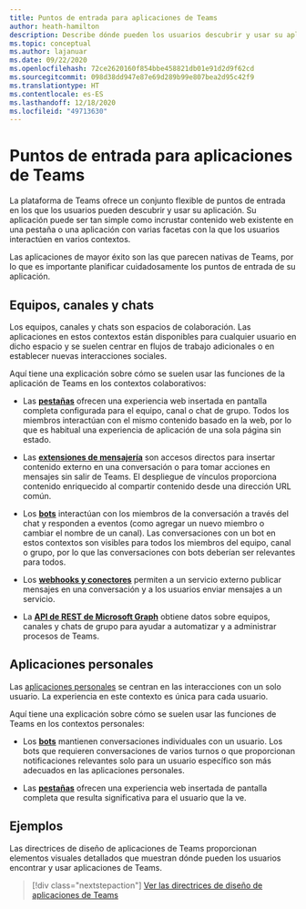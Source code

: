 ```yaml
---
title: Puntos de entrada para aplicaciones de Teams
author: heath-hamilton
description: Describe dónde pueden los usuarios descubrir y usar su aplicación en Teams.
ms.topic: conceptual
ms.author: lajanuar
ms.date: 09/22/2020
ms.openlocfilehash: 72ce2620160f854bbe458821db01e91d2d9f62cd
ms.sourcegitcommit: 098d38dd947e87e69d289b99e807bea2d95c42f9
ms.translationtype: HT
ms.contentlocale: es-ES
ms.lasthandoff: 12/18/2020
ms.locfileid: "49713630"
---
```

# <a name="entry-points-for-teams-apps"></a>Puntos de entrada para aplicaciones de Teams

La plataforma de Teams ofrece un conjunto flexible de puntos de entrada en los que los usuarios pueden descubrir y usar su aplicación. Su aplicación puede ser tan simple como incrustar contenido web existente en una pestaña o una aplicación con varias facetas con la que los usuarios interactúen en varios contextos.

Las aplicaciones de mayor éxito son las que parecen nativas de Teams, por lo que es importante planificar cuidadosamente los puntos de entrada de su aplicación.

## <a name="teams-channels-and-chats"></a>Equipos, canales y chats

Los equipos, canales y chats son espacios de colaboración. Las aplicaciones en estos contextos están disponibles para cualquier usuario en dicho espacio y se suelen centrar en flujos de trabajo adicionales o en establecer nuevas interacciones sociales.

Aquí tiene una explicación sobre cómo se suelen usar las funciones de la aplicación de Teams en los contextos colaborativos:

* Las [**pestañas**](~/tabs/what-are-tabs.md) ofrecen una experiencia web insertada en pantalla completa configurada para el equipo, canal o chat de grupo. Todos los miembros interactúan con el mismo contenido basado en la web, por lo que es habitual una experiencia de aplicación de una sola página sin estado.

* Las [**extensiones de mensajería**](~/messaging-extensions/what-are-messaging-extensions.md) son accesos directos para insertar contenido externo en una conversación o para tomar acciones en mensajes sin salir de Teams. El despliegue de vínculos proporciona contenido enriquecido al compartir contenido desde una dirección URL común.

* Los [**bots**](~/bots/what-are-bots.md) interactúan con los miembros de la conversación a través del chat y responden a eventos (como agregar un nuevo miembro o cambiar el nombre de un canal). Las conversaciones con un bot en estos contextos son visibles para todos los miembros del equipo, canal o grupo, por lo que las conversaciones con bots deberían ser relevantes para todos.

* Los [**webhooks y conectores**](~/webhooks-and-connectors/what-are-webhooks-and-connectors.md) permiten a un servicio externo publicar mensajes en una conversación y a los usuarios enviar mensajes a un servicio.

* La [**API de REST de Microsoft Graph**](https://docs.microsoft.com/graph/teams-concept-overview) obtiene datos sobre equipos, canales y chats de grupo para ayudar a automatizar y a administrar procesos de Teams.

## <a name="personal-apps"></a>Aplicaciones personales

Las [aplicaciones personales](~/concepts/design/personal-apps.md) se centran en las interacciones con un solo usuario. La experiencia en este contexto es única para cada usuario.

Aquí tiene una explicación sobre cómo se suelen usar las funciones de Teams en los contextos personales:

* Los [**bots**](~/bots/what-are-bots.md) mantienen conversaciones individuales con un usuario. Los bots que requieren conversaciones de varios turnos o que proporcionan notificaciones relevantes solo para un usuario específico son más adecuados en las aplicaciones personales.

* Las [**pestañas**](~/tabs/what-are-tabs.md) ofrecen una experiencia web insertada de pantalla completa que resulta significativa para el usuario que la ve.

## <a name="examples"></a>Ejemplos

Las directrices de diseño de aplicaciones de Teams proporcionan elementos visuales detallados que muestran dónde pueden los usuarios encontrar y usar aplicaciones de Teams.

> [!div class="nextstepaction"]
> [Ver las directrices de diseño de aplicaciones de Teams](../concepts/design/design-teams-app-overview.md)
